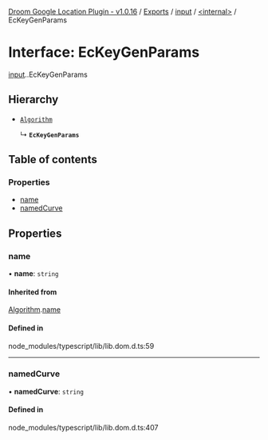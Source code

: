 [Droom Google Location Plugin - v1.0.16](../README.md) / [Exports](../modules.md) / [input](../modules/input.md) / [<internal\>](../modules/input._internal_.md) / EcKeyGenParams

# Interface: EcKeyGenParams

[input](../modules/input.md).[<internal>](../modules/input._internal_.md).EcKeyGenParams

## Hierarchy

- [`Algorithm`](input._internal_.Algorithm.md)

  ↳ **`EcKeyGenParams`**

## Table of contents

### Properties

- [name](input._internal_.EcKeyGenParams.md#name)
- [namedCurve](input._internal_.EcKeyGenParams.md#namedcurve)

## Properties

### name

• **name**: `string`

#### Inherited from

[Algorithm](input._internal_.Algorithm.md).[name](input._internal_.Algorithm.md#name)

#### Defined in

node_modules/typescript/lib/lib.dom.d.ts:59

___

### namedCurve

• **namedCurve**: `string`

#### Defined in

node_modules/typescript/lib/lib.dom.d.ts:407
